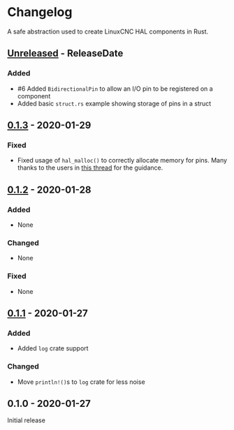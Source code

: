 # Changelog

A safe abstraction used to create LinuxCNC HAL components in Rust.

<!-- next-header -->

## [Unreleased] - ReleaseDate

### Added

- #6 Added `BidirectionalPin` to allow an I/O pin to be registered on a component
- Added basic `struct.rs` example showing storage of pins in a struct

## [0.1.3] - 2020-01-29

### Fixed

- Fixed usage of `hal_malloc()` to correctly allocate memory for pins. Many thanks to the users in [this thread](https://users.rust-lang.org/t/convert-mut-mut-f64-to-box-f64/37521) for the guidance.

## [0.1.2] - 2020-01-28

### Added

- None

### Changed

- None

### Fixed

- None

## [0.1.1] - 2020-01-27

### Added

- Added `log` crate support

### Changed

- Move `println!()`s to `log` crate for less noise

## 0.1.0 - 2020-01-27

Initial release

<!-- next-url -->

[unreleased]: https://github.com/jamwaffles/linuxcnc-hal-rs/compare/linuxcnc-hal-v0.1.3...HEAD
[0.1.3]: https://github.com/jamwaffles/linuxcnc-hal-rs/compare/linuxcnc-hal-v0.1.2...linuxcnc-hal-v0.1.3
[0.1.2]: https://github.com/jamwaffles/linuxcnc-hal-rs/compare/linuxcnc-hal-v0.1.1...linuxcnc-hal-v0.1.2
[0.1.1]: https://github.com/jamwaffles/linuxcnc-hal-rs/compare/linuxcnc-hal-v0.1.0...linuxcnc-hal-v0.1.1
